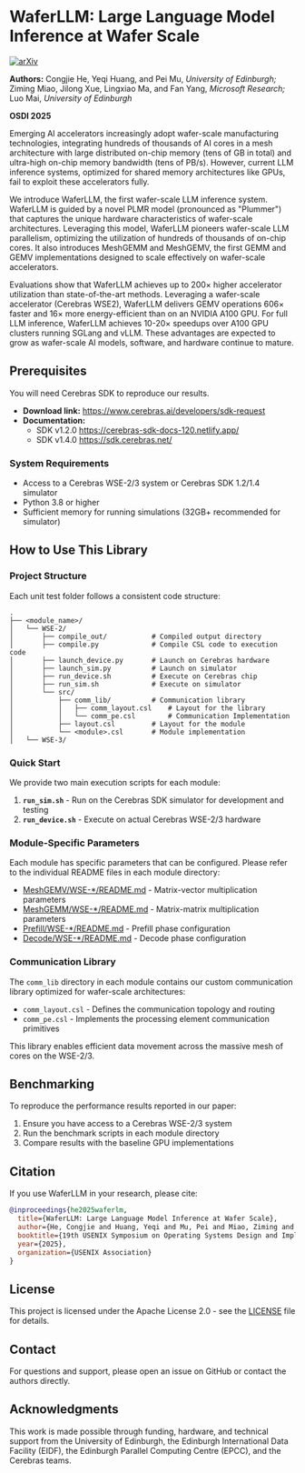 # WaferLLM: Large Language Model Inference at Wafer Scale

[![arXiv](https://img.shields.io/badge/arXiv-2502.04563-b31b1b.svg)](https://arxiv.org/abs/2502.04563)

**Authors:** Congjie He, Yeqi Huang, and Pei Mu, *University of Edinburgh;* Ziming Miao, Jilong Xue, Lingxiao Ma, and Fan Yang, *Microsoft Research;* Luo Mai, *University of Edinburgh*

**OSDI 2025**

Emerging AI accelerators increasingly adopt wafer-scale manufacturing technologies, integrating hundreds of thousands of AI cores in a mesh architecture with large distributed on-chip memory (tens of GB in total) and ultra-high on-chip memory bandwidth (tens of PB/s). However, current LLM inference systems, optimized for shared memory architectures like GPUs, fail to exploit these accelerators fully.

We introduce WaferLLM, the first wafer-scale LLM inference system. WaferLLM is guided by a novel PLMR model (pronounced as "Plummer") that captures the unique hardware characteristics of wafer-scale architectures. Leveraging this model, WaferLLM pioneers wafer-scale LLM parallelism, optimizing the utilization of hundreds of thousands of on-chip cores. It also introduces MeshGEMM and MeshGEMV, the first GEMM and GEMV implementations designed to scale effectively on wafer-scale accelerators.

Evaluations show that WaferLLM achieves up to 200× higher accelerator utilization than state-of-the-art methods. Leveraging a wafer-scale accelerator (Cerebras WSE2), WaferLLM delivers GEMV operations 606× faster and 16× more energy-efficient than on an NVIDIA A100 GPU. For full LLM inference, WaferLLM achieves 10-20× speedups over A100 GPU clusters running SGLang and vLLM. These advantages are expected to grow as wafer-scale AI models, software, and hardware continue to mature.

## Prerequisites

You will need Cerebras SDK to reproduce our results.

- **Download link:** https://www.cerebras.ai/developers/sdk-request
- **Documentation:** 
  - SDK v1.2.0 https://cerebras-sdk-docs-120.netlify.app/
  - SDK v1.4.0 https://sdk.cerebras.net/
<!-- - **SDK Version:** This version of code is developed and fully tested on Cerebras SDK v1.2.0 -->

### System Requirements

- Access to a Cerebras WSE-2/3 system or Cerebras SDK 1.2/1.4 simulator
- Python 3.8 or higher
- Sufficient memory for running simulations (32GB+ recommended for simulator)

## How to Use This Library

### Project Structure

Each unit test folder follows a consistent code structure:

```
.
├── <module_name>/
│   └── WSE-2/
│       ├── compile_out/           # Compiled output directory
│       ├── compile.py             # Compile CSL code to execution code
│       ├── launch_device.py       # Launch on Cerebras hardware
│       ├── launch_sim.py          # Launch on simulator
│       ├── run_device.sh          # Execute on Cerebras chip
│       ├── run_sim.sh             # Execute on simulator
│       └── src/
│           ├── comm_lib/          # Communication library
│           │   ├── comm_layout.csl    # Layout for the library
│           │   └── comm_pe.csl        # Communication Implementation
│           ├── layout.csl         # Layout for the module
│           └── <module>.csl       # Module implementation
│   └── WSE-3/
```

### Quick Start

We provide two main execution scripts for each module:

1. **`run_sim.sh`** - Run on the Cerebras SDK simulator for development and testing
2. **`run_device.sh`** - Execute on actual Cerebras WSE-2/3 hardware

### Module-Specific Parameters

Each module has specific parameters that can be configured. Please refer to the individual README files in each module directory:

- [MeshGEMV/WSE-*/README.md](./MeshGEMV/README.md) - Matrix-vector multiplication parameters
- [MeshGEMM/WSE-*/README.md](./MeshGEMM/README.md) - Matrix-matrix multiplication parameters
- [Prefill/WSE-*/README.md](./Prefill/README.md) - Prefill phase configuration
- [Decode/WSE-*/README.md](./Decode/README.md) - Decode phase configuration

### Communication Library

The `comm_lib` directory in each module contains our custom communication library optimized for wafer-scale architectures:

- `comm_layout.csl` - Defines the communication topology and routing
- `comm_pe.csl` - Implements the processing element communication primitives

This library enables efficient data movement across the massive mesh of cores on the WSE-2/3.

## Benchmarking

To reproduce the performance results reported in our paper:

1. Ensure you have access to a Cerebras WSE-2/3 system
2. Run the benchmark scripts in each module directory
3. Compare results with the baseline GPU implementations

## Citation

If you use WaferLLM in your research, please cite:

```bibtex
@inproceedings{he2025waferlm,
  title={WaferLLM: Large Language Model Inference at Wafer Scale},
  author={He, Congjie and Huang, Yeqi and Mu, Pei and Miao, Ziming and Xue, Jilong and Ma, Lingxiao and Yang, Fan and Mai, Luo},
  booktitle={19th USENIX Symposium on Operating Systems Design and Implementation (OSDI 25)},
  year={2025},
  organization={USENIX Association}
}
```

## License

This project is licensed under the Apache License 2.0 - see the [LICENSE](./LICENSE) file for details.

## Contact

For questions and support, please open an issue on GitHub or contact the authors directly.

## Acknowledgments

This work is made possible through funding, hardware, and technical support from the University of Edinburgh, the Edinburgh International Data Facility (EIDF), the Edinburgh Parallel Computing Centre (EPCC), and the Cerebras teams.
